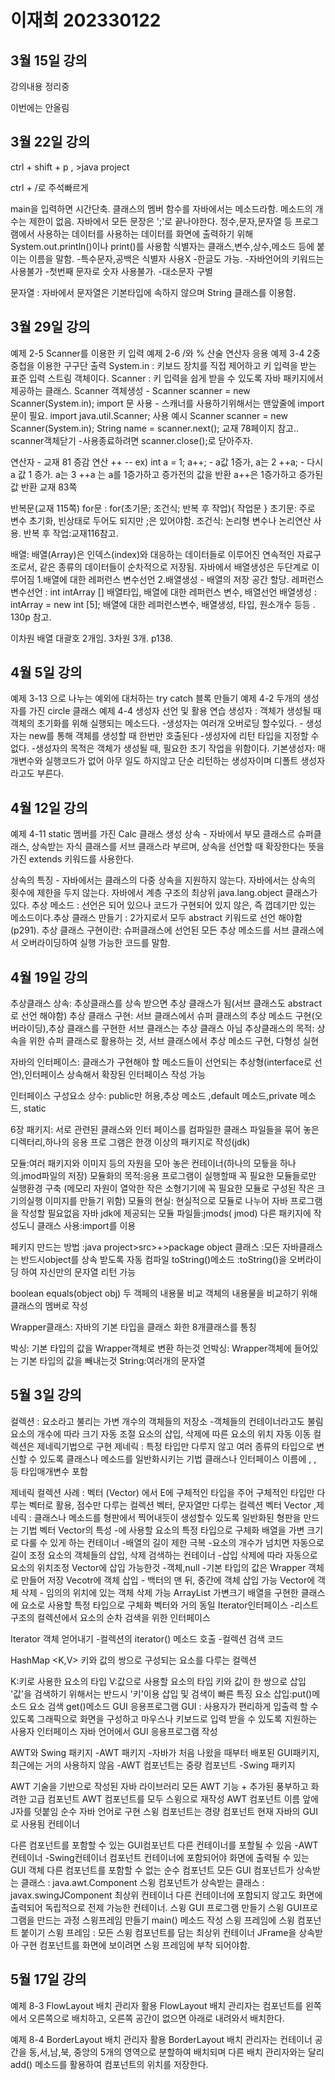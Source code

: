 # 이재희 202330122

## 3월 15일 강의 
강의내용 정리중

이번에는 안올림

## 3월 22일 강의

ctrl + shift + p , >java project

ctrl + /로 주석빠르게

main을 입력하면 시간단축. 클래스의 멤버 함수를 자바에서는 메소드라함. 메소드의 개수는 제한이 없음. 자바에서 모든 문장은 ';'로 끝나야한다. 정수,문자,문자열 등 프로그램에서 사용하는 데이터를 사용하는 데이터를 화면에 출력하기 위해 System.out.println()이나 print()를 사용함 식별자는 클래스,변수,상수,메소드 등에 붙이는 이름을 말함. -특수문자,공백은 식별자 사용X -한글도 가능. -자바언어의 키워드는 사용불가 -첫번째 문자로 숫자 사용불가. -대소문자 구별

문자열 : 자바에서 문자열은 기본타입에 속하지 않으며 String 클래스를 이용함.

## 3월 29일 강의
예제 2-5 Scanner를 이용한 키 입력
예제 2-6 /와 % 산술 연산자 응용
예제 3-4 2중 중첩을 이용한 구구단 출력
System.in : 키보드 장치를 직접 제어하고 키 입력을 받는 표준 입력 스트림 객체이다. Scanner : 키 입력을 쉽게 받을 수 있도록 자바 패키지에서 제공하는 클래스. Scanner 객체생성 - Scanner scanner = new Scanner(System.in); import 문 사용 - 스캐너를 사용하기위해서는 맨앞줄에 import문이 필요. import java.util.Scanner; 사용 예시 Scanner scanner = new Scanner(System.in); String name = scanner.next(); 교재 78페이지 참고.. scanner객체닫기 -사용종료하려면 scanner.close();로 닫아주자.

연산자 - 교재 81 증감 연산 ++ -- ex) int a = 1; a++; - a값 1증가, a는 2 ++a; - 다시 a 값 1 증가. a는 3 ++a 는 a를 1증가하고 증가전의 값을 반환 a++은 1증가하고 증가된 값 반환 교재 83쪽

반복문(교재 115쪽) for문 : for(초기문; 조건식; 반복 후 작업){ 작업문 } 초기문: 주로 변수 초기화, 빈상태로 두어도 되지만 ;은 있어야함. 조건식: 논리형 변수나 논리연산 사용. 반복 후 작업:교재116참고.

배열: 배열(Array)은 인덱스(index)와 대응하는 데이터들로 이루어진 연속적인 자료구조로서, 같은 종류의 데이터들이 순차적으로 저장됨. 자바에서 배열생성은 두단계로 이루어짐 1.배열에 대한 레퍼런스 변수선언 2.배열생성 - 배열의 저장 공간 할당. 레퍼런스 변수선언 : int intArray [] 배열타입, 배열에 대한 레퍼런스 변수, 배열선언 배열생성 : intArray = new int [5]; 배열에 대한 레퍼런스변수, 배열생성, 타입, 원소개수 등등 . 130p 참고.

이차원 배열 대괄호 2개임. 3차원 3개. p138.

## 4월 5일 강의
예제 3-13 으로 나누는 예외에 대처하는 try catch 블록 만들기
예제 4-2 두개의 생성자를 가진 circle 클래스
예제 4-4 생성자 선언 및 활용 연습
생성자 : 객체가 생성될 때 객체의 초기화를 위해 실행되는 메소드다. -생성자는 여러개 오버로딩 할수있다. - 생성자는 new를 통해 객체를 생성할 때 한번만 호출된다 -생성자에 리턴 타입을 지정할 수 없다. -생성자의 목적은 객체가 생성될 때, 필요한 초기 작업을 위함이다. 기본생성자: 매개변수와 실행코드가 없어 아무 일도 하지않고 단순 리턴하는 생성자이며 디폴트 생성자라고도 부른다. 

## 4월 12일 강의
예제 4-11 static 멤버를 가진 Calc 클래스 생성
상속 - 자바에서 부모 클래스르 슈퍼클래스, 상속받는 자식 클래스를 서브 클래스라 부르며, 상속을 선언할 때 확장한다는 뜻을 가진 extends 키워드를 사용한다.

상속의 특징 - 자바에서는 클래스의 다중 상속을 지원하지 않는다. 자바에서는 상속의 횟수에 제한을 두지 않는다. 자바에서 계층 구조의 최상위 java.lang.object 클래스가 있다. 추상 메소드 : 선언은 되어 있으나 코드가 구현되어 있지 않은, 즉 껍데기만 있는 메소드이다.추상 클래스 만들기 : 2가지로서 모두 abstract 키워드로 선언 해야함(p291). 추상 클래스 구현이란: 슈퍼클래스에 선언된 모든 추상 메소드를 서브 클래스에서 오버라이딩하여 실행 가능한 코드를 말함.

## 4월 19일 강의
추상클래스 상속: 추상클래스를 상속 받으면 추상 클래스가 됨(서브 클래스도 abstract로 선언 해야함) 추상 클래스 구현: 서브 클래스에서 슈퍼 클래스의 추상 메소드 구현(오버라이딩),추상 클래스를 구현한 서브 클래스는 추상 클래스 아님 추상클래스의 목적: 상속을 위한 슈퍼 클래스로 활용하는 것, 서브 클래스에서 추상 메소드 구현, 다형성 실현

자바의 인터페이스: 클래스가 구현해야 할 메소드들이 선언되는 추상형(interface로 선언),인터페이스 상속해서 확장된 인터페이스 작성 가능

인터페이스 구성요소 상수: public만 허용,추상 메소드 ,default 메소드,private 메소드, static

6장 패키지: 서로 관련된 클래스와 인터 페이스를 컴파일한 클래스 파일들을 묶어 놓은 디렉터리,하나의 응용 프로 그램은 한갱 이상의 패키지로 작성(jdk)

모듈:여러 패키지와 이미지 등의 자원을 모아 놓은 컨테이너(하나의 모듛을 하나의.jmod파일의 저장) 모듈화의 목적:응용 프로그램이 실행할때 꼭 필요한 모듈들로만 실행환경 구축 (메모리 자원이 열악한 작은 소형기기에 꼭 필요한 모듈로 구성된 작은 크기의실행 이미지를 만들기 위함) 모듈의 현실: 현실적으로 모듈로 나누어 자바 프로그램을 작성할 필요없음 자바 jdk에 제공되는 모듈 파일들:jmods( jmod) 다른 패키지에 작성도니 클래스 사용:import를 이용

페키지 만드는 방법 :java project>src>+>package object 클래스 :모든 자바클래스는 반드시object를 상속 받도록 자동 컴파일 toString()메소드 :toString()을 오버라이딩 하여 자신만의 문자열 리턴 가능

boolean equals(object obj) 두 객페의 내용물 비교 객체의 내용물을 비교하기 위해 클래스의 멤버로 작성

Wrapper클래스: 자바의 기본 타입을 클래스 화한 8개클래스를 통칭

박싱: 기본 타입의 값을 Wrapper객체로 변환 하는것 언박싱: Wrapper객체에 들어있는 기본 타입의 값을 빼내는것 
String:여러개의 문자열
## 5월 3일 강의
컬렉션 : 요소라고 불리는 가변 개수의 객체들의 저장소 -객체들의 컨테이너라고도 불림
요소의 개수에 따라 크기 자동 조절
요소의 삽입, 삭제에 따른 요소의 위치 자동 이동
컬렉션은 제네릭기법으로 구현 제네릭 : 특정 타입만 다루지 않고 여러 종류의 타입으로 변신할 수 있도록 클래스나 메소드를 일반화시키는 기법 클래스나 인터페이스 이름에 , , 등 타입매개변수 포함

제네릭 컬렉션 사례 : 벡터 (Vector) 에서 E에 구체적인 타입을 주어 구체적인 타입만 다루는 벡터로 활용, 점수만 다루는 컬렉션 벡터, 문자열만 다루는 컬렉션 벡터 Vector ,제네릭 : 클래스나 메소드를 형판에서 찍어내듯이 생성할수 있도록 일반화된 형판을 만드는 기법 벡터 Vector의 특성 -에 사용할 요소의 특정 타입으로 구체화 배열을 가변 크기로 다룰 수 있게 하는 컨테이너 -배열의 길이 제한 극복 -요소의 개수가 넘치면 자동으로 길이 조정 요소의 객체들의 삽입, 삭제 검색하는 컨테이너 -삽입 삭제에 따라 자동으로 요소의 위치조정 Vector에 삽입 가능한것 -객체,null -기본 타입의 값은 Wrapper 객체로 만들어 저장 Vecotr에 객체 삽입 - 백터의 맨 뒤, 중간에 객체 삽입 가능 Vector에 객체 삭제 - 임의의 위치에 있는 객체 삭제 가능 ArrayList
가변크기 배열을 구현한 클래스에 요소로 사용할 특정 타입으로 구체화
벡터와 거의 동일
Iterator인터페이스 -리스트 구조의 컬렉션에서 요소의 순차 검색을 위한 인터페이스

Iterator 객체 얻어내기 -컬렉션의 iterator() 메소드 호출 -컬렉션 검색 코드

HashMap <K,V> 키와 값의 쌍으로 구성되는 요소를 다루는 컬렉션

K:키로 사용한 요소의 타입
V:값으로 사용할 요소의 타입
키와 값이 한 쌍으로 삽입
'값'을 검색하기 위해서는 반드시 '키'이용 삽입 및 검색이 빠른 특징
요소 삽입:put()메소드
요소 검색 get()메소드
GUI 응용프로그램 GUI : 사용자가 편리하게 입출력 할 수 있도록 그래픽으로 화면을 구성하고 마우스나 키보드로 입력 받을 수 있도록 지원하는 사용자 인터페이스 자바 언어에서 GUI 응용프로그램 작성

AWT와 Swing 패키지 -AWT 패키지 -자바가 처음 나왔을 때부터 배포된 GUI패키지, 최근에는 거의 사용하지 않음 -AWT 컴포넌트는 중량 컴포넌트 -Swing 패키지

AWT 기술을 기반으로 작성된 자바 라이브러리
모든 AWT 기능 + 추가된 풍부하고 화려한 고급 컴포넌트
AWT 컴포넌트를 모두 스윙으로 재작성 AWT 컴포넌트 이름 앞에 J자를 덧붙임
순수 자바 언어로 구현
스윙 컴포넌트는 경량 컴포넌트
현재 자바의 GUI로 사용됨
컨테이너

다른 컴포넌트를 포함할 수 있는 GUI컴포넌트
다른 컨테이너를 포할될 수 있음 -AWT컨테이너 -Swing컨테이너 컴포넌트
컨테이너에 포함되어야 화면에 출력될 수 있는 GUI 객체
다른 컴포넌트를 포함할 수 없는 순수 컴포넌트
모든 GUI 컴포넌트가 상속받는 클래스 : java.awt.Component
스윙 컴포넌트가 상속받는 클래스 : javax.swingJComponent 최상위 컨테이너
다른 컨테이너에 포함되지 않고도 화면에 출력되어 독립적으로 전제 가능한 컨테이너. 스윙 GUI 프로그램 만들기 스윙 GUI프로그램을 만드는 과정
스윙프레임 만들기
main() 메소드 작성
스윙 프레임에 스윙 컴포넌트 붙이기 스윙 프레임 : 모든 스윙 컴포넌트를 담는 최상위 컨테이너
JFrame을 상속받아 구현
컴포넌트를 화면에 보이려면 스윙 프레임에 부착 되어야함.
## 5월 17일 강의
예제 8-3 FlowLayout 배치 관리자 활용
FlowLayout 배치 관리자는 컴포넌트를 왼쪽에서 오른쪽으로 배치하고, 오른쪽 공간이 없으면 아래로 내려와서 배치한다.

예제 8-4 BorderLayout 배치 관리자 활용
BorderLayout 배치 관리자는 컨테이너 공간을 동,서,남,북, 중앙의 5개의 영역으로 분할하여 배치되며 다른 배치 관리자와는 달리 add() 메소드를 활용하여 컴포넌트의 위치를 저장한다.
